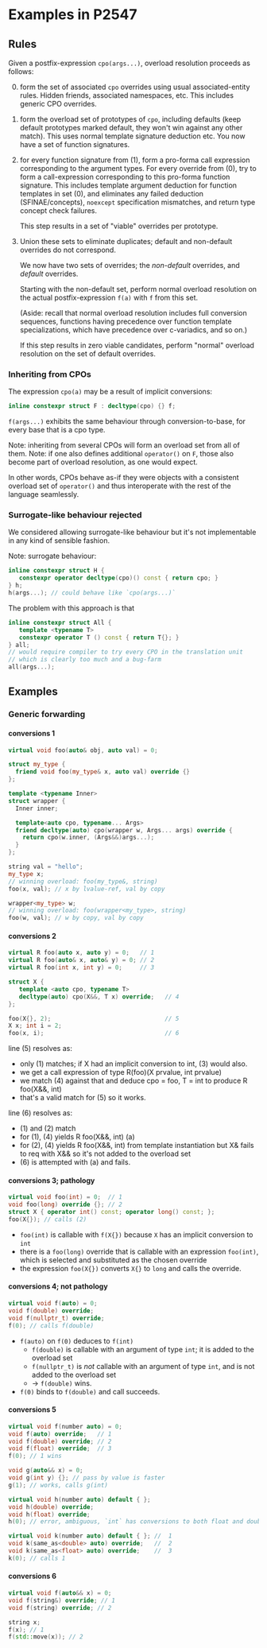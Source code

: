 # Examples in P2547

## Rules

Given a postfix-expression `cpo(args...)`, overload resolution proceeds as
follows:

0) form the set of associated `cpo` overrides using usual associated-entity
   rules. Hidden friends, associated namespaces, etc. This includes generic
   CPO overrides.

1) form the overload set of prototypes of `cpo`, including defaults
   (keep default prototypes marked default, they won't win against any other
   match). This uses normal template signature deduction etc.
   You now have a set of function signatures.

2) for every function signature from (1), form a pro-forma call expression
   corresponding to the argument types.
   For every override from (0), try to form a call-expression corresponding
   to this pro-forma function signature. This includes template argument
   deduction for function templates in set (0), and eliminates any failed
   deduction (SFINAE/concepts), `noexcept` specification mismatches, and
   return type concept check failures.

   This step results in a set of "viable" overrides per prototype.

3) Union these sets to eliminate duplicates; default and non-default
   overrides do not correspond.

   We now have two sets of overrides; the _non-default_ overrides, and
   _default_ overrides.

   Starting with the non-default set, perform normal overload resolution on
   the actual postfix-expression `f(a)` with `f` from this set.

   (Aside: recall that normal overload resolution includes full conversion
   sequences, functions having precedence over function template
   specializations, which have precedence over c-variadics, and so on.)

   If this step results in zero viable candidates, perform "normal" overload
   resolution on the set of default overrides.

### Inheriting from CPOs

The expression `cpo(a)` may be a result of implicit conversions:

```cpp
inline constexpr struct F : decltype(cpo) {} f;
```

`f(args...)` exhibits the same behaviour through conversion-to-base, for every
base that is a cpo type.

Note: inheriting from several CPOs will form an overload set from all of them.
Note: if one also defines additional `operator()` on `F`, those also become part of overload resolution, as one would expect.

In other words, CPOs behave as-if they were objects with a consistent overload set of `operator()` and thus interoperate with the rest of the language seamlessly.

### Surrogate-like behaviour rejected

We considered allowing surrogate-like behaviour but it's not implementable in
any kind of sensible fashion.

Note: surrogate behaviour:

```cpp
inline constexpr struct H {
   constexpr operator decltype(cpo)() const { return cpo; }
} h;
h(args...); // could behave like `cpo(args...)`
```

The problem with this approach is that

```cpp
inline constexpr struct All {
   template <typename T>
   constexpr operator T () const { return T{}; }
} all;
// would require compiler to try every CPO in the translation unit
// which is clearly too much and a bug-farm
all(args...);
```

## Examples

### Generic forwarding

#### conversions 1

```cpp
virtual void foo(auto& obj, auto val) = 0;

struct my_type {
  friend void foo(my_type& x, auto val) override {}
};

template <typename Inner>
struct wrapper {
  Inner inner;

  template<auto cpo, typename... Args>
  friend decltype(auto) cpo(wrapper w, Args... args) override {
    return cpo(w.inner, (Args&&)args...);
  }
};

string val = "hello";
my_type x;
// winning overload: foo(my_type&, string)
foo(x, val); // x by lvalue-ref, val by copy

wrapper<my_type> w;
// winning overload: foo(wrapper<my_type>, string)
foo(w, val); // w by copy, val by copy
```

#### conversions 2

```cpp
virtual R foo(auto x, auto y) = 0;   // 1
virtual R foo(auto& x, auto& y) = 0; // 2
virtual R foo(int x, int y) = 0;     // 3

struct X {
   template <auto cpo, typename T>
   decltype(auto) cpo(X&&, T x) override;   // 4
};

foo(X{}, 2);                                // 5
X x; int i = 2;
foo(x, i);                                  // 6
```

line (5) resolves as:

- only (1) matches; if X had an implicit conversion to int, (3) would also.
- we get a call expression of type R(foo)(X prvalue, int prvalue)
- we match (4) against that and deduce cpo = foo, T = int to produce R foo(X&&, int)
- that's a valid match for (5) so it works.

line (6) resolves as:

- (1) and (2) match
- for (1), (4) yields R foo(X&&, int) (a)
- for (2), (4) yields R foo(X&&, int) from template instantiation but X& fails to req with X&& so it's not added to the overload set
- (6) is attempted with (a) and fails.

#### conversions 3; pathology

```cpp
virtual void foo(int) = 0;  // 1
void foo(long) override {}; // 2
struct X { operator int() const; operator long() const; };
foo(X{}); // calls (2)
```

- `foo(int)` is callable with `f(X{})` because `X` has an implicit conversion to `int`
- there is a `foo(long)` override that is callable with an expression `foo(int)`, which is selected and substituted as the chosen override
- the expression `foo(X{})` converts `X{}` to `long` and calls the override.

#### conversions 4; not pathology

```cpp
virtual void f(auto) = 0;
void f(double) override;
void f(nullptr_t) override;
f(0); // calls f(double)
```

- `f(auto)` on `f(0)` deduces to `f(int)`
   - `f(double)` is callable with an argument of type `int`; it is added to the overload set
   - `f(nullptr_t)` is *not* callable with an argument of type `int`, and is not added to the overload set
   - -> `f(double)` wins.
- `f(0)` binds to `f(double)` and call succeeds.

#### conversions 5

```cpp
virtual void f(number auto) = 0;
void f(auto) override;   // 1
void f(double) override; // 2
void f(float) override;  // 3
f(0); // 1 wins
```

```cpp
void g(auto&& x) = 0;
void g(int y) {}; // pass by value is faster
g(1); // works, calls g(int)
```

```cpp
virtual void h(number auto) default { };
void h(double) override;
void h(float) override;
h(0); // error, ambiguous, `int` has conversions to both float and double, default is not considered
```

```cpp
virtual void k(number auto) default { }; //  1
void k(same_as<double> auto) override;   //  2
void k(same_as<float> auto) override;    //  3
k(0); // calls 1
```

#### conversions 6

```cpp
virtual void f(auto&& x) = 0;
void f(string&) override; // 1
void f(string) override; // 2

string x;
f(x); // 1
f(std::move(x)); // 2
```
